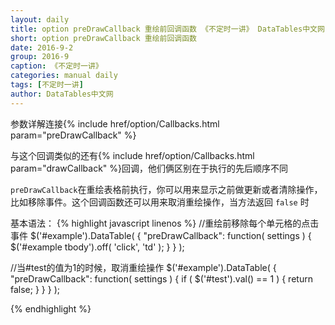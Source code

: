 ```yaml
---
layout: daily
title: option preDrawCallback 重绘前回调函数 《不定时一讲》 DataTables中文网
short: option preDrawCallback 重绘前回调函数
date: 2016-9-2
group: 2016-9
caption: 《不定时一讲》
categories: manual daily
tags: [不定时一讲]
author: DataTables中文网
---
```

参数详解连接{% include href/option/Callbacks.html param="preDrawCallback" %}

与这个回调类似的还有{% include href/option/Callbacks.html param="drawCallback" %}回调，他们俩区别在于执行的先后顺序不同
<!--more-->

`preDrawCallback`在重绘表格前执行，你可以用来显示之前做更新或者清除操作，比如移除事件。这个回调函数还可以用来取消重绘操作，当方法返回 `false` 时

基本语法：
{% highlight javascript linenos %}
//重绘前移除每个单元格的点击事件
$('#example').DataTable( {
  "preDrawCallback": function( settings ) {
    $('#example tbody').off( 'click', 'td' );
  }
} );

//当#test的值为1的时候，取消重绘操作
$('#example').DataTable( {
  "preDrawCallback": function( settings ) {
    if ( $('#test').val() == 1 ) {
      return false;
    }
  }
} );

{% endhighlight %}
